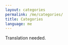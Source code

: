```yaml
---
layout: categories
permalink: /me/categories/
title: Categories
language: me
---
```


Translation needed.
